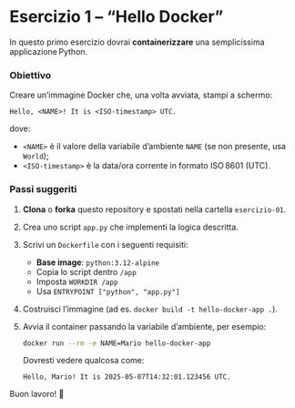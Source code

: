 # Esercizio 1 – “Hello Docker”

In questo primo esercizio dovrai **containerizzare** una semplicissima applicazione Python.

### Obiettivo
Creare un’immagine Docker che, una volta avviata, stampi a schermo:

```
Hello, <NAME>! It is <ISO‑timestamp> UTC.
```

dove:

- `<NAME>` è il valore della variabile d’ambiente `NAME` (se non presente, usa `World`);
- `<ISO‑timestamp>` è la data/ora corrente in formato ISO 8601 (UTC).

### Passi suggeriti
1. **Clona** o **forka** questo repository e spostati nella cartella `esercizio‑01`.
2. Crea uno script `app.py` che implementi la logica descritta.
3. Scrivi un `Dockerfile` con i seguenti requisiti:
   - **Base image**: `python:3.12-alpine`
   - Copia lo script dentro `/app`
   - Imposta `WORKDIR /app`
   - Usa `ENTRYPOINT ["python", "app.py"]`
4. Costruisci l’immagine (ad es. `docker build -t hello-docker-app .`).
5. Avvia il container passando la variabile d’ambiente, per esempio:

   ```bash
   docker run --rm -e NAME=Mario hello-docker-app
   ```

   Dovresti vedere qualcosa come:

   ```
   Hello, Mario! It is 2025-05-07T14:32:01.123456 UTC.
   ```


Buon lavoro! :whale:
